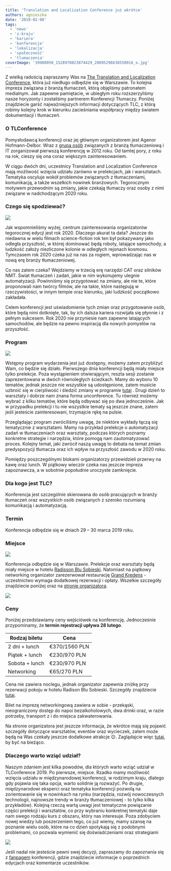 ```yaml
---
title: 'Translation and Localization Conference już wkrótce'
authors: agnieszka
date: '2019-02-08'
tags:
  - 'news'
  - 'z-kraju'
  - 'kariera'
  - 'konferencje'
  - 'lokalizacja'
  - 'społeczność'
  - 'tlumaczenia'
coverImage: '39900050_1528970823874429_28095296638550016_o.jpg'
---
```


Z wielką radością zapraszamy Was na
[The Translation and Localization Conference](https://www.translation-conference.com/),
która już niedługo odbędzie się w Warszawie. To kolejna impreza związana z
branżą tłumaczeń, którą objęliśmy patronatem medialnym. Jak zapewne pamiętacie,
w ubiegłym roku rozszerzyliśmy nasze horyzonty i zostaliśmy partnerem
Konferencji Tłumaczy. Poniżej znajdziecie garść najważniejszych informacji
dotyczących TLC, z którą robimy kolejny krok w kierunku zacieśniania współpracy
między światem dokumentacji i tłumaczeń.

<!--truncate-->

### O TLConference

Pomysłodawcą konferencji oraz jej głównym organizatorem jest Agenor
Hofmann-Delbor. Wraz z
[grupą osób](https://www.translation-conference.com/tlc-team) związanych z
branżą tłumaczeniową i IT zorganizował pierwszą konferencję w 2012 roku. Od
tamtej pory, z roku na rok, cieszy się ona coraz większym zainteresowaniem.

W ciągu dwóch dni, uczestnicy Translation and Localization Conference mają
możliwość wzięcia udziału zarówno w prelekcjach, jak i warsztatach. Tematyka
oscyluje wokół problemów związanych z tłumaczeniami, komunikacją, a także
wszelkich nowinek branżowych. Tegorocznym motywem przewodnim są zmiany, jakie
czekają tłumaczy oraz osoby z nimi związane w nadchodzącym 2020 roku.

### Czego się spodziewać?

![](images/29744579_1359452354159611_1652082035658152568_o.jpg)

Jak wspomnieliśmy wyżej, centrum zainteresowania organizatorów tegorocznej
edycji jest rok 2020. Dlaczego akurat ta data? Jeszcze do niedawna w wielu
filmach science-fiction rok ten był pokazywany jako odległa przyszłość, w której
dominować będą roboty, latające samochody, a ludzkość założy niezliczone kolonie
w odległych rejonach kosmosu. Tymczasem rok 2020 czeka już na nas za rogiem,
wprowadzając nas w nową erę branży tłumaczeniowej.

Co nas zatem czeka? Wejdziemy w trzecią erę narzędzi CAT oraz silników NMT.
Świat tłumaczeń i zadań, jakie w nim wykonujemy ulegnie automatyzacji.
Powinniśmy się przygotować na zmiany, ale nie te, które proponowali nam twórcy
filmów, ale na takie, które następują w rzeczywistości, w innym tempie oraz
kierunku, jaki ludzkość początkowo zakładała.

Celem konferencji jest uświadomienie tych zmian oraz przygotowanie osób, które
będą nimi dotknięte, tak, by ich dalsza kariera rozwijała się płynnie i z pełnym
sukcesem. Rok 2020 nie przyniesie nam zapewne latających samochodów, ale będzie
na pewno inspiracją dla nowych pomysłów na przyszłość.

### Program

![](images/ScreenShot2017-08-14at10.18.53.png.jpg)

Wstępny program wydarzenia jest już dostępny, możemy zatem przybliżyć Wam, co
będzie się działo. Pierwszego dnia konferencji będą miały miejsce tylko
prelekcje. Poza wystąpieniem otwierającym, reszta sesji zostanie zaprezentowana
w dwóch równoległych ścieżkach. Mamy do wyboru 10 tematów, jednak jeszcze nie
wszystkie są udostępnione, zatem musicie uzbroić się w cierpliwość i śledzić
zmiany w programie [tutaj](https://www.translation-conference.com/schedule) .
Drugi dzień to warsztaty i dobrze nam znana forma unconference. Tu również
możemy wybrać z kilku tematów, które będą odbywać się po dwa jednocześnie. Jak w
przypadku prelekcji i tu nie wszystkie tematy są jeszcze znane, zatem jeśli
jesteście zainteresowani, trzymajcie rękę na pulsie.

Przeglądając program zwróciliśmy uwagę, że niektóre wykłady łączą się
tematycznie z warsztatami. Mamy na przykład prelekcje o automatyzacji zadań w
tłumaczeniach oraz warsztaty, podczas których poznamy konkretne strategie i
narzędzia, które pomogą nam zautomatyzować proces. Kolejny temat, jaki zwrócił
naszą uwagę to debata na temat zmian predyspozycji tłumacza oraz ich wpływ na
przyszłość zawodu w 2020 roku.

Pomiędzy poszczególnymi blokami organizatorzy przewidzieli przerwy na kawę oraz
lunch. W piątkowy wieczór czeka nas jeszcze impreza zapoznawcza, a w sobotnie
popołudnie uroczyste zamknięcie.

### Dla kogo jest TLC?

Konferencja jest szczególnie skierowana do osób pracujących w branży tłumaczeń
oraz wszystkich osób związanych z szeroko rozumianą komunikacją i automatyzacją.

### Termin

Konferencja odbędzie się w dniach 29 – 30 marca 2019 roku.

### Miejsce

![](images/hotel_exterior.jpg)

Konferencja odbędzie się w Warszawie. Prelekcje oraz warsztaty będą miały
miejsce w hotelu
[Radisson Blu Sobieski](https://www.radissonblu.com/pl/sobieski-warsaw).
Natomiast na piątkowy networking organizator zarezerwował restaurację
[Grand Kredens](http://www.kredens.com.pl/) - uczestnictwo wymaga dodatkowej
rezerwacji i opłaty. Wszelkie szczegóły znajdziecie poniżej oraz na
[stronie organizatora](https://www.translation-conference.com/venue).

![](images/4.jpg)

### Ceny

Poniżej przedstawiamy ceny wejściówek na konferencję. Jednocześnie przypominamy,
że **termin rejestracji upływa 28 lutego**.

| Rodzaj biletu  | Cena          |
| -------------- | ------------- |
| 2 dni + lunch  | €370/1560 PLN |
| Piątek + lunch | €230/970 PLN  |
| Sobota + lunch | €230/970 PLN  |
| Networking     | €65/270 PLN   |

Cena nie zawiera noclegu, jednak organizator zapewnia zniżkę przy rezerwacji
pokoju w hotelu Radison Blu Sobieski. Szczegóły znajdziecie
[tutaj](https://www.translation-conference.com/venue).

Bilet na imprezę networkingową zawiera w sobie - przekąski, nieograniczony
dostęp do napoi bezalkoholowych, dwa drinki oraz, w razie potrzeby, transport z
i do miejsca zakwaterowania.

Na stronie organizatora jest jeszcze informacja, że wkrótce mają się pojawić
szczegóły dotyczące warsztatów, eventów oraz wycieczek, zatem może będą na Was
czekały jeszcze dodatkowe atrakcje 😉. Zaglądajcie więc
[tutaj](https://www.translation-conference.com/buy-tickets), by być na bieżąco.

### Dlaczego warto wziąć udział?

Naszym zdaniem jest kilka powodów, dla których warto wziąć udział w
TLConference 2019. Po pierwsze, miejsce. Rzadko mamy możliwość wzięcia udziału w
międzynarodowej konferencji, w rodzimym kraju, dlatego gdy pojawia się taka
opcja, warto solidnie ją rozważyć. Po drugie, międzynarodowi eksperci oraz
tematyka konferencji pozwolą na zorientowanie się w nowinkach na rynku
(narzędzia, rozwój nowoczesnych technologii, najnowsze trendy w branży
tłumaczeniowej - to tylko kilka przykładów). Kolejną rzeczą wartą uwagi jest
tematyczne powiązanie części prelekcji i warsztatów, co przy wybraniu konkretnej
tematyki daje nam swego rodzaju kurs z obszaru, który nas interesuje. Poza
zdobyciem nowej wiedzy lub poszerzeniem tego, co już wiemy, mamy szansę na
poznanie wielu osób, które na co dzień spotykają się z podobnymi problemami, co
pozwala wymienić się doświadczeniami oraz strategiami

![](images/ScreenShot2017-08-14at10.30.16.png.jpg)

Jeśli nadal nie jesteście pewni swej decyzji, zapraszamy do zapoznania się z
[fanpagem](https://www.facebook.com/TheTranslationConference/) konferencji,
gdzie znajdziecie informacje o poprzednich edycjach oraz komentarze uczestników.
